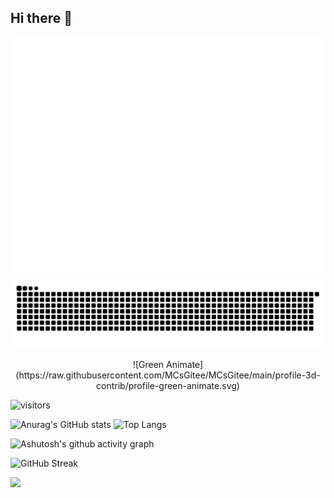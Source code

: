 ## Hi there 👋

<!--
**MCsGitee/MCsGitee** is a ✨ _special_ ✨ repository because its `README.md` (this file) appears on your GitHub profile.

Here are some ideas to get you started:

- 🔭 I’m currently working on ...
- 🌱 I’m currently learning ...
- 👯 I’m looking to collaborate on ...
- 🤔 I’m looking for help with ...
- 💬 Ask me about ...
- 📫 How to reach me: ...
- 😄 Pronouns: ...
- ⚡ Fun fact: ...
-->

<!-- ![Typing SVG](https://readme-typing-svg.demolab.com/?lines=First+line+of+text;Second+line+of+text) -->

![Metrics](/github-metrics.svg)
<picture>
  <source media="(prefers-color-scheme: dark)" srcset="https://raw.githubusercontent.com/MCsGitee/MCsGitee/output/github-contribution-grid-snake-dark.svg">
  <source media="(prefers-color-scheme: light)" srcset="https://raw.githubusercontent.com/MCsGitee/MCsGitee/output/github-contribution-grid-snake.svg">
  <img alt="github contribution grid snake animation" src="https://raw.githubusercontent.com/MCsGitee/MCsGitee/output/github-contribution-grid-snake.svg">
</picture>

<div align="center">
  ![Green Animate](https://raw.githubusercontent.com/MCsGitee/MCsGitee/main/profile-3d-contrib/profile-green-animate.svg)
</div>

![visitors](https://visitor-badge.glitch.me/badge?page_id=MCsGitee.id&left_color=green&right_color=red)

![Anurag's GitHub stats](https://github-readme-stats.vercel.app/api?username=MCsGitee)
![Top Langs](https://github-readme-stats.vercel.app/api/top-langs/?username=MCsGitee)

![Ashutosh's github activity graph](https://github-readme-activity-graph.vercel.app/graph?username=MCsGitee)

![GitHub Streak](https://streak-stats.demolab.com/?user=MCsGitee)

![](https://stats.justsong.cn/api/leetcode?username=MCsGitee&cn=true)
